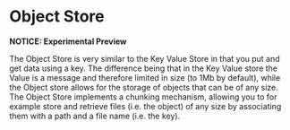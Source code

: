 # Object Store
**NOTICE: Experimental Preview**

The Object Store is very similar to the Key Value Store in that you put and get data using a key. The difference being that in the Key Value store the Value is a message and therefore limited in size (to 1Mb by default), while the Object store allows for the storage of objects that can be of any size. The Object Store implements a chunking mechanism, allowing you to for example store and retrieve files (i.e. the object) of any size by associating them with a path and a file name (i.e. the key).